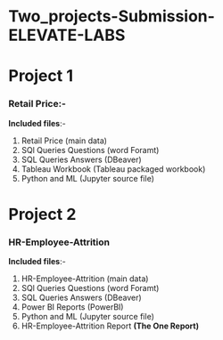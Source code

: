 # Two_projects-Submission-ELEVATE-LABS


# Project 1

### Retail Price:-

   **Included files**:-

   1. Retail Price (main data)
   2. SQl Queries Questions (word Foramt)
   3. SQL Queries Answers (DBeaver)
   4. Tableau Workbook (Tableau packaged workbook)
   5. Python and ML (Jupyter source file)


# Project 2

### HR-Employee-Attrition

**Included files**:-

   1. HR-Employee-Attrition (main data)
   2. SQl Queries Questions (word Foramt)
   3. SQL Queries Answers (DBeaver)
   4. Power BI Reports (PowerBI)
   5. Python and ML (Jupyter source file)
   6. HR-Employee-Attrition Report **(The One Report)**
